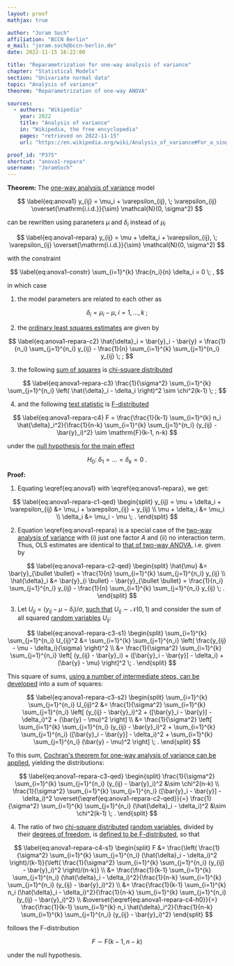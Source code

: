 ```yaml
---
layout: proof
mathjax: true

author: "Joram Soch"
affiliation: "BCCN Berlin"
e_mail: "joram.soch@bccn-berlin.de"
date: 2022-11-15 16:22:00

title: "Reparametrization for one-way analysis of variance"
chapter: "Statistical Models"
section: "Univariate normal data"
topic: "Analysis of variance"
theorem: "Reparametrization of one-way ANOVA"

sources:
  - authors: "Wikipedia"
    year: 2022
    title: "Analysis of variance"
    in: "Wikipedia, the free encyclopedia"
    pages: "retrieved on 2022-11-15"
    url: "https://en.wikipedia.org/wiki/Analysis_of_variance#For_a_single_factor"

proof_id: "P375"
shortcut: "anova1-repara"
username: "JoramSoch"
---
```



**Theorem:** The [one-way analysis of variance](/D/anova1) model

$$ \label{eq:anova1}
y_{ij} = \mu_i + \varepsilon_{ij}, \; \varepsilon_{ij} \overset{\mathrm{i.i.d.}}{\sim} \mathcal{N}(0, \sigma^2)
$$

can be rewritten using paraneters $\mu$ and $\delta_i$ instead of $\mu_i$

$$ \label{eq:anova1-repara}
y_{ij} = \mu + \delta_i + \varepsilon_{ij}, \; \varepsilon_{ij} \overset{\mathrm{i.i.d.}}{\sim} \mathcal{N}(0, \sigma^2)
$$

with the constraint

$$ \label{eq:anova1-constr}
\sum_{i=1}^{k} \frac{n_i}{n} \delta_i = 0 \; ,
$$

in which case

1) the model parameters are related to each other as

$$ \label{eq:anova1-repara-c1}
\delta_i = \mu_i - \mu, \; i = 1, \ldots, k \; ;
$$

2) the [ordinary least squares estimates](/P/anova1-ols) are given by

$$ \label{eq:anova1-repara-c2}
\hat{\delta}_i = \bar{y}_i - \bar{y} = \frac{1}{n_i} \sum_{j=1}^{n_i} y_{ij} - \frac{1}{n} \sum_{i=1}^{k} \sum_{j=1}^{n_i} y_{ij} \; ;
$$

3) the following [sum of squares](/P/anova1-pss) is [chi-square distributed](/D/chi2)

$$ \label{eq:anova1-repara-c3}
\frac{1}{\sigma^2} \sum_{i=1}^{k} \sum_{j=1}^{n_i} \left( \hat{\delta}_i - \delta_i \right)^2 \sim \chi^2(k-1) \; ;
$$

4) and the following [test statistic](/D/tstat) is [F-distributed](/D/f)

$$ \label{eq:anova1-repara-c4}
F = \frac{\frac{1}{k-1} \sum_{i=1}^{k} n_i \hat{\delta}_i^2}{\frac{1}{n-k} \sum_{i=1}^{k} \sum_{j=1}^{n_i} (y_{ij} - \bar{y}_i)^2} \sim \mathrm{F}(k-1, n-k)
$$

under the [null hypothesis for the main effect](/P/anova1-f)

$$ \label{eq:anova1-repara-c4-h0}
H_0: \; \delta_1 = \ldots = \delta_k = 0 \; .
$$


**Proof:**

1) Equating \eqref{eq:anova1} with \eqref{eq:anova1-repara}, we get:

$$ \label{eq:anova1-repara-c1-qed}
\begin{split}
y_{ij} = \mu + \delta_i + \varepsilon_{ij} &= \mu_i + \varepsilon_{ij} = y_{ij} \\
\mu + \delta_i &= \mu_i \\
\delta_i &= \mu_i - \mu \; .
\end{split}
$$

2) Equation \eqref{eq:anova1-repara} is a special case of the [two-way analysis of variance](/D/anova2) with (i) just one factor $A$ and (ii) no interaction term. Thus, OLS estimates are identical to [that of two-way ANOVA](/P/anova2-ols), i.e. given by

$$ \label{eq:anova1-repara-c2-qed}
\begin{split}
\hat{\mu} &= \bar{y}_{\bullet \bullet} = \frac{1}{n} \sum_{i=1}^{k} \sum_{j=1}^{n_i} y_{ij} \\
\hat{\delta}_i &= \bar{y}_{i \bullet} - \bar{y}_{\bullet \bullet} = \frac{1}{n_i} \sum_{j=1}^{n_i} y_{ij} - \frac{1}{n} \sum_{i=1}^{k} \sum_{j=1}^{n_i} y_{ij} \; .
\end{split}
$$

3) Let $U_{ij} = (y_{ij} - \mu - \delta_i)/\sigma$, [such that](/P/norm-snorm) $U_{ij} \sim \mathcal{N}(0, 1)$ and consider the sum of all squared [random variables](/D/rvar) $U_{ij}$:

$$ \label{eq:anova1-repara-c3-s1}
\begin{split}
\sum_{i=1}^{k} \sum_{j=1}^{n_i} U_{ij}^2 &= \sum_{i=1}^{k} \sum_{j=1}^{n_i} \left( \frac{y_{ij} - \mu - \delta_i}{\sigma} \right)^2 \\
&= \frac{1}{\sigma^2} \sum_{i=1}^{k} \sum_{j=1}^{n_i} \left[ (y_{ij} - \bar{y}_i) + ([\bar{y}_i - \bar{y}] - \delta_i) + (\bar{y} - \mu) \right]^2 \; .
\end{split}
$$

This square of sums, [using a number of intermediate steps, can be developed](/P/anova1-f) into a sum of squares:

$$ \label{eq:anova1-repara-c3-s2}
\begin{split}
\sum_{i=1}^{k} \sum_{j=1}^{n_i} U_{ij}^2 &= \frac{1}{\sigma^2} \sum_{i=1}^{k} \sum_{j=1}^{n_i} \left[ (y_{ij} - \bar{y}_i)^2 + ([\bar{y}_i - \bar{y}] - \delta_i)^2 + (\bar{y} - \mu)^2 \right] \\
&= \frac{1}{\sigma^2} \left[ \sum_{i=1}^{k} \sum_{j=1}^{n_i} (y_{ij} - \bar{y}_i)^2 + \sum_{i=1}^{k} \sum_{j=1}^{n_i} ([\bar{y}_i - \bar{y}] - \delta_i)^2 + \sum_{i=1}^{k} \sum_{j=1}^{n_i} (\bar{y} - \mu)^2 \right] \; .
\end{split}
$$

To this sum, [Cochran's theorem for one-way analysis of variance can be applied](/P/anova1-f), yielding the distributions:

$$ \label{eq:anova1-repara-c3-qed}
\begin{split}
\frac{1}{\sigma^2} \sum_{i=1}^{k} \sum_{j=1}^{n_i} (y_{ij} - \bar{y}_i)^2 &\sim \chi^2(n-k) \\
\frac{1}{\sigma^2} \sum_{i=1}^{k} \sum_{j=1}^{n_i} ([\bar{y}_i - \bar{y}] - \delta_i)^2 \overset{\eqref{eq:anova1-repara-c2-qed}}{=} \frac{1}{\sigma^2} \sum_{i=1}^{k} \sum_{j=1}^{n_i} (\hat{\delta}_i - \delta_i)^2 &\sim \chi^2(k-1) \; .
\end{split}
$$

4) The ratio of two [chi-square distributed](/D/chi2) [random variables](/D/rvar), divided by their [degrees of freedom](/D/dof), is [defined to be F-distributed](/D/f), so that

$$ \label{eq:anova1-repara-c4-s1}
\begin{split}
F &= \frac{\left( \frac{1}{\sigma^2} \sum_{i=1}^{k} \sum_{j=1}^{n_i} (\hat{\delta}_i - \delta_i)^2 \right)/(k-1)}{\left( \frac{1}{\sigma^2} \sum_{i=1}^{k} \sum_{j=1}^{n_i} (y_{ij} - \bar{y}_i)^2 \right)/(n-k)} \\
&= \frac{\frac{1}{k-1} \sum_{i=1}^{k} \sum_{j=1}^{n_i} (\hat{\delta}_i - \delta_i)^2}{\frac{1}{n-k} \sum_{i=1}^{k} \sum_{j=1}^{n_i} (y_{ij} - \bar{y}_i)^2} \\
&= \frac{\frac{1}{k-1} \sum_{i=1}^{k} n_i (\hat{\delta}_i - \delta_i)^2}{\frac{1}{n-k} \sum_{i=1}^{k} \sum_{j=1}^{n_i} (y_{ij} - \bar{y}_i)^2} \\
&\overset{\eqref{eq:anova1-repara-c4-h0}}{=} \frac{\frac{1}{k-1} \sum_{i=1}^{k} n_i \hat{\delta}_i^2}{\frac{1}{n-k} \sum_{i=1}^{k} \sum_{j=1}^{n_i} (y_{ij} - \bar{y}_i)^2}
\end{split}
$$

follows the F-distribution

$$ \label{eq:anova1-repara-c4-qed}
F \sim \mathrm{F}(k-1, n-k)
$$

under the null hypothesis.